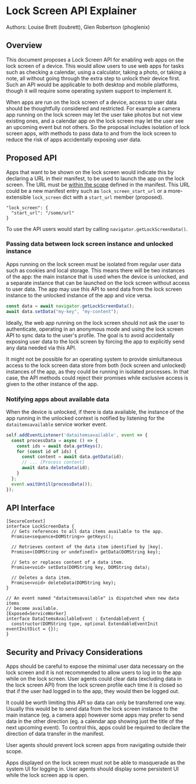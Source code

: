# Lock Screen API Explainer

Authors: Louise Brett (loubrett), Glen Robertson (phoglenix)

## Overview

This document proposes a Lock Screen API for enabling web apps on the lock screen of a device. This would allow users to use web apps for tasks such as checking a calendar, using a calculator, taking a photo, or taking a note, all without going through the extra step to unlock their device first. Such an API would be applicable to both desktop and mobile platforms, though it will require some operating system support to implement it.

When apps are run on the lock screen of a device, access to user data should be thoughtfully considered and restricted. For example a camera app running on the lock screen may let the user take photos but not view existing ones, and a calendar app on the lock screen may let the user see an upcoming event but not others. So the proposal includes isolation of lock screen apps, with methods to pass data to and from the lock screen to reduce the risk of apps accidentally exposing user data.

## Proposed API

Apps that want to be shown on the lock screen would indicate this by declaring a URL in their manifest, to be used to launch the app on the lock screen. The URL must be [within the scope](https://www.w3.org/TR/appmanifest/#dfn-within-scope) defined in the manifest. This URL could be a new manifest entry such as `lock_screen_start_url` or a more-extensible `lock_screen` dict with a `start_url` member (proposed).

```
"lock_screen": {
  "start_url": "/some/url" 
}
```

To use the API users would start by calling `navigator.getLockScreenData()`.

### Passing data between lock screen instance and unlocked instance

Apps running on the lock screen must be isolated from regular user data such as cookies and local storage. This means there will be two instances of the app: the main instance that is used when the device is unlocked, and a separate instance that can be launched on the lock screen without access to user data. The app may use this API to send data from the lock screen instance to the unlocked instance of the app and vice versa.

```js
const data = await navigator.getLockScreenData();
await data.setData("my-key", "my-content");
```

Ideally, the web app running on the lock screen should not ask the user to authenticate, operating in an anonymous mode and using the lock screen API to sync data to the user's profile. The goal is to avoid accidentally exposing user data to the lock screen by forcing the app to explicitly send any data needed via this API.

It might not be possible for an operating system to provide simlultaneous access to the lock screen data store from both (lock screen and unlocked) instances of the app, as they could be running in isolated processes. In that case, the API methods could reject their promises while exclusive access is given to the other instance of the app.

### Notifying apps about available data

When the device is unlocked, if there is data available, the instance of the app running in the unlocked context is notified by listening for the `dataitemsavailable` service worker event.

```js
self.addEventListener('dataitemsavailable', event => {
  const processData = async () => {
    const ids = await data.getKeys();
    for (const id of ids) {
      const content = await data.getData(id);
      // ... [Process content]
      await data.deleteData(id);
    }
  };
  event.waitUntil(processData());
});
```

## API Interface

```webidl
[SecureContext]
interface LockScreenData {
  // Gets references to all data items available to the app.
  Promise<sequence<DOMString>> getKeys();

  // Retrieves content of the data item identified by |key|.
  Promise<(DOMString or undefined)> getData(DOMString key);

  // Sets or replaces content of a data item.
  Promise<void> setData(DOMString key, DOMString data);

  // Deletes a data item.
  Promise<void> deleteData(DOMString key);
}

// An event named "dataitemsavailable" is dispatched when new data items
// become available.
[Exposed=ServiceWorker]
interface DataItemsAvailableEvent : ExtendableEvent {
  constructor(DOMString type, optional ExtendableEventInit eventInitDict = {});
}
```

## Security and Privacy Considerations

Apps should be careful to expose the minimal user data necessary on the lock screen and it is not recommended to allow users to log in to the app while on the lock screen. User agents could clear data (excluding data in the lock screen API) from the lock screen profile each time it is closed so that if the user had logged in to the app, they would then be logged out. 

It could be worth limiting this API so data can only be transferred one way. Usually this would be to send data from the lock screen instance to the main instance (eg. a camera app) however some apps may prefer to send data in the other direction (eg. a calendar app showing just the title of the next upcoming event). To control this, apps could be required to declare the direction of data transfer in the manifest.

User agents should prevent lock screen apps from navigating outside their scope.

Apps displayed on the lock screen must not be able to masquerade as the system UI for logging in. User agents should display some persistent UI while the lock screen app is open.
